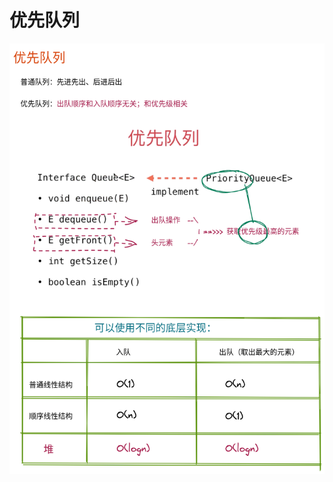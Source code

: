 # 优先队列


![](img/image_2022-03-19-10-43-23.png)




















































